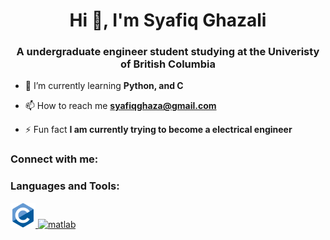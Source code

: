 <h1 align="center">Hi 👋, I'm Syafiq Ghazali</h1>
<h3 align="center">A undergraduate engineer student studying at the Univeristy of British Columbia</h3>

- 🌱 I’m currently learning **Python, and C**

- 📫 How to reach me **syafiqghaza@gmail.com**

- ⚡ Fun fact **I am currently trying to become a electrical engineer**

<h3 align="left">Connect with me:</h3>
<p align="left">
</p>

<h3 align="left">Languages and Tools:</h3>
<p align="left"> <a href="https://www.cprogramming.com/" target="_blank" rel="noreferrer"> <img src="https://raw.githubusercontent.com/devicons/devicon/master/icons/c/c-original.svg" alt="c" width="40" height="40"/> </a> <a href="https://www.mathworks.com/" target="_blank" rel="noreferrer"> <img src="https://upload.wikimedia.org/wikipedia/commons/2/21/Matlab_Logo.png" alt="matlab" width="40" height="40"/> </a> </p>
